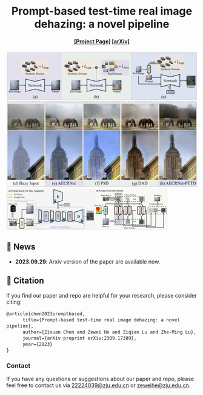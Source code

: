<div align="center">
<h1> Prompt-based test-time real image dehazing: a novel pipeline </h1>
</div>
<div>
    <h4 align="center">
        <a href="https://github.com/cecret3350/PTTD-Dehazing" target='_blank'>[Project Page]</a>
        <a href="https://arxiv.org/abs/2309.17389" target='_blank'>[arXiv]</a> 
	</h4>
</div>
<img src="figs/fig1.png" style="zoom:70%;" />

<img src="figs/backbone.png" style="zoom:41.5%;" />

## :mega: News
- **2023.09.29**: Arxiv version of the paper are available now.

## :love_you_gesture: Citation
If you find our paper and repo are helpful for your research, please consider citing:
```
@article{chen2023promptbased,
      title={Prompt-based test-time real image dehazing: a novel pipeline}, 
      author={Zixuan Chen and Zewei He and Ziqian Lu and Zhe-Ming Lu},
      journal={arXiv preprint arXiv:2309.17389},
      year={2023}
}
```

### Contact
If you have any questions or suggestions about our paper and repo, please feel free to contact us via <22224039@zju.edu.cn> or <zeweihe@zju.edu.cn>.
